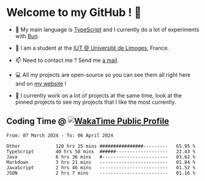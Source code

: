 # Welcome to my GitHub ! 🌃

- 🔭 My main language is [TypeScript](https://www.typescriptlang.org/) and I currently do a lot of experiments with [Bun](https://bun.sh).

- 🌱 I am a student at the [IUT @ Université de Limoges](https://iut.unilim.fr), France.

- 📫 Need to contact me ? Send me <a href="mailto:mikkel@milescode.dev">a mail</a>.

- 💻 All my projects are open-source so you can see them all right here and on <a href="https://vexcited.vercel.app">my website</a> !

- 👀 I currently work on a lot of projects at the same time, look at the pinned projects to see my projects that I like the most currently.

## Coding Time @ [![WakaTime Public Profile](https://wakatime.com/badge/user/0839e595-e07a-435c-8d59-ed95f2a3d6dd.svg?style=flat-square)](https://wakatime.com/@0839e595-e07a-435c-8d59-ed95f2a3d6dd)

<!--START_SECTION:waka-->

```plain
From: 07 March 2024 - To: 06 April 2024

Other             120 hrs 25 mins ################---------   65.95 %
TypeScript        40 hrs 58 mins  ######-------------------   22.43 %
Java              6 hrs 36 mins   #------------------------   03.62 %
Markdown          3 hrs 21 mins   -------------------------   01.84 %
JavaScript        2 hrs 46 mins   -------------------------   01.52 %
JSON              2 hrs 7 mins    -------------------------   01.16 %
```

<!--END_SECTION:waka-->
